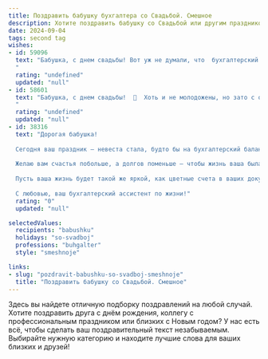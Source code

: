 ```yaml
---
title: Поздравить бабушку бухгалтера со Свадьбой. Смешное
description: Хотите поздравить бабушку со Свадьбой или другим праздником? Наш ИИ создаст незабываемое поздравление, а вы обязательно выделитесь среди других.  
date: 2024-09-04
tags: second tag
wishes:
- id: 59096
  text: "Бабушка, с днем свадьбы! Вот уж не думали, что  бухгалтерский талант к подсчету  приведет тебя к такому прекрасному событию!  Желаем, чтобы ваш бюджет был полон любви, а счетчик счастья никогда не останавливался!
  "
  rating: "undefined"
  updated: "null"
- id: 58601
  text: "Бабушка, с днем свадьбы!  🎉  Хоть и не молодожены, но зато с опытом, как говорится, - в бухгалтерии на двоих, теперь точно не запутаетесь! 😂  Желаем вам, чтобы семейный бюджет всегда был в плюсе, а любовь – в дефиците (в хорошем смысле, конечно). 😉
  "
  rating: "undefined"
  updated: "null"
- id: 38316
  text: "Дорогая бабушка!
  
  Сегодня ваш праздник — невеста стала, будто бы на бухгалтерский баланс встала! Пусть в сердце у вас всегда будет \"прибыль\" любви, а \"расходы на огорчения\" останутся в прошлом!
  
  Желаю вам счастья побольше, а долгов поменьше — чтобы жизнь ваша была, как хорошо составленный отчет, всегда с \"чистыми\" страницами и \"большим\" кредитом радости!
  
  Пусть ваша жизнь будет такой же яркой, как цветные счета в ваших документах и такой же вкусной, как ваши фирменные пироги на семейных праздниках!
  
  С любовью, ваш бухгалтерский ассистент по жизни!"
  rating: "0"
  updated: "null"

selectedValues:
  recipients: "babushku"
  holidays: "so-svadboj"
  professions: "buhgalter"
  style: "smeshnoje"

links:
- slug: "pozdravit-babushku-so-svadboj-smeshnoje"
  title: "Поздравить бабушку со Свадьбой. Смешное"
---
```


Здесь вы найдете отличную подборку поздравлений на любой случай. 
Хотите поздравить друга с днём рождения, коллегу с профессиональным праздником или близких с Новым годом? У нас есть всё, чтобы сделать ваш поздравительный текст незабываемым. Выбирайте нужную категорию и находите лучшие слова для ваших близких и друзей!
